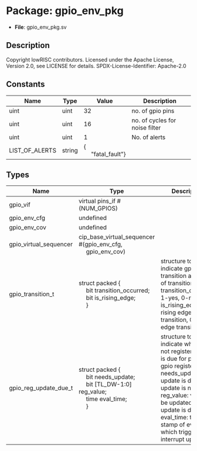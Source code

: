 # Package: gpio_env_pkg

- **File**: gpio_env_pkg.sv
## Description

Copyright lowRISC contributors.
 Licensed under the Apache License, Version 2.0, see LICENSE for details.
 SPDX-License-Identifier: Apache-2.0
 

## Constants

| Name           | Type   | Value                                               | Description                     |
| -------------- | ------ | --------------------------------------------------- | ------------------------------- |
| uint           | uint   | 32                                                  | no. of gpio pins                |
| uint           | uint   | 16                                                  | no. of cycles for noise filter  |
| uint           | uint   | 1                                                   | No. of alerts                   |
| LIST_OF_ALERTS | string | {<br><span style="padding-left:20px">"fatal_fault"} |                                 |
## Types

| Name                   | Type                                                                                                                                                                                                                                         | Description                                                                                                                                                                                                                                                     |
| ---------------------- | -------------------------------------------------------------------------------------------------------------------------------------------------------------------------------------------------------------------------------------------- | --------------------------------------------------------------------------------------------------------------------------------------------------------------------------------------------------------------------------------------------------------------- |
| gpio_vif               | virtual pins_if #(NUM_GPIOS)                                                                                                                                                                                                                 |                                                                                                                                                                                                                                                                 |
| gpio_env_cfg           | undefined                                                                                                                                                                                                                                    |                                                                                                                                                                                                                                                                 |
| gpio_env_cov           | undefined                                                                                                                                                                                                                                    |                                                                                                                                                                                                                                                                 |
| gpio_virtual_sequencer | cip_base_virtual_sequencer #(gpio_env_cfg,<br><span style="padding-left:20px"> gpio_env_cov)                                                                                                                                                 |                                                                                                                                                                                                                                                                 |
| gpio_transition_t      | struct packed {<br><span style="padding-left:20px">     bit transition_occurred;<br><span style="padding-left:20px">     bit is_rising_edge;<br><span style="padding-left:20px">   }                                                         | structure to indicate gpio pin transition and type of transition transition_occurred: 1-yes, 0-no is_rising_edge: 1-rising edge transition, 0-falling edge transition                                                                                           |
| gpio_reg_update_due_t  | struct packed {<br><span style="padding-left:20px">     bit needs_update;<br><span style="padding-left:20px">     bit [TL_DW-1:0] reg_value;<br><span style="padding-left:20px">     time eval_time;<br><span style="padding-left:20px">   } | structure to indicate whether or not register update is due for particular gpio register needs_update: 1-update is due, 0-update is not due reg_value: value to be updated when update is due eval_time: time stamp of event, which triggered interrupt update  |
